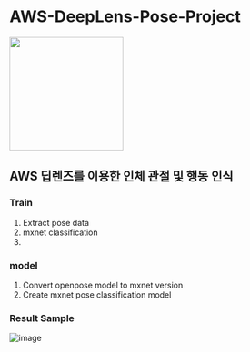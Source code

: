 # AWS-DeepLens-Pose-Project


<img width="200" src="https://user-images.githubusercontent.com/68395698/113527692-47448400-95f9-11eb-844d-408fbf3f25e8.png">

## AWS 딥렌즈를 이용한 인체 관절 및 행동 인식


### Train
1. Extract pose data
2. mxnet classification
3.

### model
1. Convert openpose model to mxnet version
2. Create mxnet pose classification model

### Result Sample
![image](https://user-images.githubusercontent.com/68395698/121294619-a93aa600-c928-11eb-8800-6c992dd75680.png)
